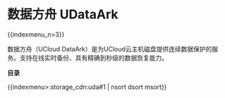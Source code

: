 # 数据方舟 UDataArk

{{indexmenu_n>3}}

数据方舟（UCloud DataArk）是为UCloud云主机磁盘提供连续数据保护的服务。支持在线实时备份、具有精确到秒级的数据恢复能力。

**目录**

{{indexmenu>:storage_cdn:uda#1 | nsort dsort msort}}
